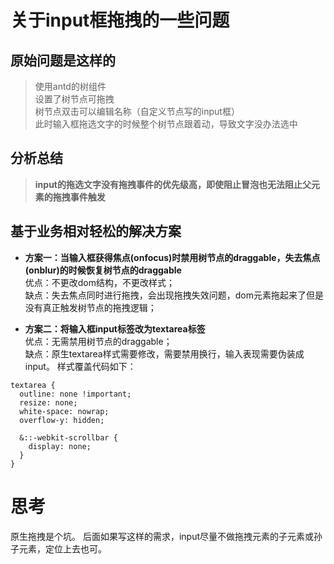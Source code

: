# 关于input框拖拽的一些问题

## 原始问题是这样的

> 使用antd的树组件<br>
> 设置了树节点可拖拽<br>
> 树节点双击可以编辑名称（自定义节点写的input框）<br>
> 此时输入框拖选文字的时候整个树节点跟着动，导致文字没办法选中

## 分析总结

> **input的拖选文字没有拖拽事件的优先级高，即使阻止冒泡也无法阻止父元素的拖拽事件触发**

## 基于业务相对轻松的解决方案

- **方案一：当输入框获得焦点(onfocus)时禁用树节点的draggable，失去焦点(onblur)的时候恢复树节点的draggable**<br>
  优点：不更改dom结构，不更改样式；<br>
  缺点：失去焦点同时进行拖拽，会出现拖拽失效问题，dom元素拖起来了但是没有真正触发树节点的拖拽逻辑；

- **方案二：将输入框input标签改为textarea标签**<br>
  优点：无需禁用树节点的draggable；<br>
  缺点：原生textarea样式需要修改，需要禁用换行，输入表现需要伪装成input。
  样式覆盖代码如下：<br>

```less
textarea {
  outline: none !important;
  resize: none;
  white-space: nowrap;
  overflow-y: hidden;

  &::-webkit-scrollbar {
    display: none;
  }
}
```

# 思考

原生拖拽是个坑。
后面如果写这样的需求，input尽量不做拖拽元素的子元素或孙子元素，定位上去也可。
